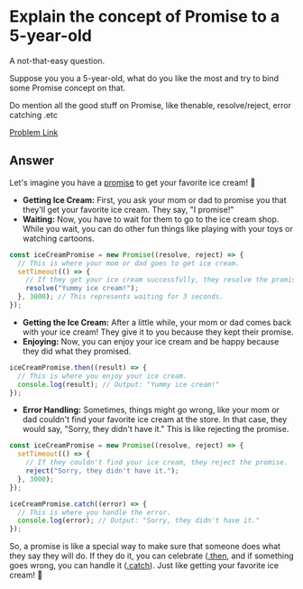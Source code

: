 # Explain the concept of Promise to a 5-year-old

A not-that-easy question.

Suppose you you a 5-year-old, what do you like the most and try to bind some Promise concept on that.

Do mention all the good stuff on Promise, like thenable, resolve/reject, error catching .etc

[Problem Link](https://bigfrontend.dev/question/Explain-the-concept-of-Promise-to-a-5-year-old)

## Answer

Let's imagine you have a [promise](https://developer.mozilla.org/en-US/docs/Web/JavaScript/Reference/Global_Objects/Promise) to get your favorite ice cream! 🍦

- **Getting Ice Cream:** First, you ask your mom or dad to promise you that they'll get your favorite ice cream. They say, "I promise!"
- **Waiting:** Now, you have to wait for them to go to the ice cream shop. While you wait, you can do other fun things like playing with your toys or watching cartoons.

```javascript
const iceCreamPromise = new Promise((resolve, reject) => {
  // This is where your mom or dad goes to get ice cream.
  setTimeout(() => {
    // If they get your ice cream successfully, they resolve the promise.
    resolve("Yummy ice cream!");
  }, 3000); // This represents waiting for 3 seconds.
});
```

- **Getting the Ice Cream:** After a little while, your mom or dad comes back with your ice cream! They give it to you because they kept their promise.
- **Enjoying:** Now, you can enjoy your ice cream and be happy because they did what they promised.

```javascript
iceCreamPromise.then((result) => {
  // This is where you enjoy your ice cream.
  console.log(result); // Output: "Yummy ice cream!"
});
```

- **Error Handling:** Sometimes, things might go wrong, like your mom or dad couldn't find your favorite ice cream at the store. In that case, they would say, "Sorry, they didn't have it." This is like rejecting the promise.

```javascript
const iceCreamPromise = new Promise((resolve, reject) => {
  setTimeout(() => {
    // If they couldn't find your ice cream, they reject the promise.
    reject("Sorry, they didn't have it.");
  }, 3000);
});

iceCreamPromise.catch((error) => {
  // This is where you handle the error.
  console.log(error); // Output: "Sorry, they didn't have it."
});
```

So, a promise is like a special way to make sure that someone does what they say they will do. If they do it, you can celebrate ([.then](https://developer.mozilla.org/en-US/docs/Web/JavaScript/Reference/Global_Objects/Promise/then), and if something goes wrong, you can handle it ([.catch](https://developer.mozilla.org/en-US/docs/Web/JavaScript/Reference/Global_Objects/Promise/catch)). Just like getting your favorite ice cream! 🎉
